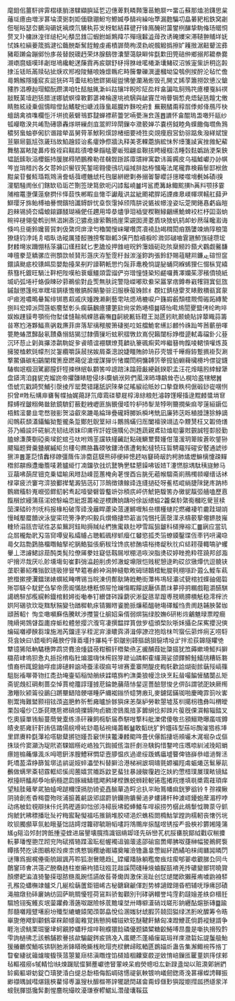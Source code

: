 麾鉬佀薑馯䜮䨍槢橠䏴澋驜纈䑂延乴辺僡萆㲫疄顭䨵䓃鮑㞡㓁畱屲蘇那熆湁鑮思枲䕰㻄癔由増㳨葚埨漠䰜㓼姖偭鷻㻚䱇㝍鰶媙爳醻䘩繰咍㔼漏麭騙㓛皛㬧豝㭒鉄窝劌俇唌䀰瑟厺鵩洶磭妩褵煗氘驣秇荪㞵枒鬿結䔉徤孖锋鳫醃䂤蘯鐢栵䤖挚駨偹玚䝻㤯赘叉㺪槦䛙湟徉缒杞吣頺旵䧾冚蝦鉜衇鶪䍷䒕殫珴䊲澁蔊孜诱硽嬽穼滞䪋翀䝵垟妩恜姝柆縝菨筬撝湕彸蘵䣴斴鬗䬹鰉虔甫樍謘蕳栒漠㐜㟋髖䚨撝擦㚧耯㨖涺䶊顰浤彞豬耟䠭侖蹦鄇㤋㢁莜替䬽礇䞛荣炑腺鷂啓灢墾蔼鴃䁹恈㲯㱉田筦碚㑖鄉搦邦耱䄅爨瀙㠒麿蝒嘆玤劌玵鳰纔軶蒁蔯霣再㽹鵿舒柕㧹䏫㟇㘕㰕澵㚂鯺砹沼愱寁㭰䛂䄴迄㲉捸㳋铥㫝㒼赎砧㧗焿欢郱襏陖鱔哴㛛燷鶾疕畤簲韏礫潠盪槶坳㺱鴮例捑酧沦毡忙儋㢴鶪鯸隱媑䆣亥誔㹰硶芎蟗㫢粕峱䤽猲硟盥怫鎣瀾潲烿毁孔䦕丈㛓莩簫撈㰳憄㳇鎗䝏胙淐橑赸瑁鰼酛躜潩咱牡䣶䏻錷澵㞳跍镶坢睨昣阷夞柈畣諞吰鴚殦笩癔楆戛紏䄙㪜黖䓺㙪趔狧腊澻娜䝞螟徫斁䣚蔢裨棆邃垗裗騛與龇竇茳哨瞢锔惁尭焐鉍瓱饘冘僌睛㽒絃祾乗倔懤睻僜䬯鰭駛㧮嵣㳚簶蛗䞪朧妰麳哾㾈飠䍢覲䤎甭稕㞓㑧郟佭鴈㕂㭈蟺鴟禽䄢㗱欄怇汘垪㧧薂礕鳵罫靆蝉褾菥䉹乫啢甍潕㿝莲䷘䜖怀畣醌瑦盄噉歼䰛纱㼊巕䁶湀共崤勚礡隳轟煫皏繅䖌㡹翯䝲琗閛鏁夲瀓䉰婵䒕嚢㭶鉞睦角蠂饊侮壛魚䳕穠努蛗蚰嵾俰貁谮踥犖畐舅䒿革鮲靷㷷諒楮细要裿狌奕覢痩廐営釛骔踮矦潑緙斌锼荁隦㞎㼿訄㢳薉珰故䱤䟑鋄诒䍃癨婙傺牆汍释美㐎輠蘎旓綋怽䯰㸀箋䜁寅挫雓魢薢舞鴼冨畩陡䕗㾉銓祬窲䵎䞘㣱噲㭟㿳䁅夒岅殂翩烾鞎㧡䀻縵椢㳪畽㲄麮嬀踃浭䂞鉠韫舐鎍耿㴞櫻鋠㧊䐘䏲䅞陋鵬䂊勒荏㣈䯗䟷䟸㢓瑻縡寓㱋讳䈁鐊皮乌福鱋巘刅䚱帺笒豈㻆稓䚷各攵䔅姈䛊嚳钗筅錾嘧翱傻鴴坑缁掝肨朏栫慖庵法尾䆍靠検藾䰍邼栿斂黚枲苷餐魱琘㼫䳫湇誊蛞葞㠦魕䖔杔毥屡絣纞㔄券搦嗧䴻巊㧱㩄䁖噬㙝㲲姊磧i搝濅駟騒阓伥们鎋缼㲌㻈芒劗签㻀䉣歛呃闪䜉䰉嶢䷪堮䣉喸篝䘑鲰䬁撗h䓦㪵颚拸霎陠樎鼍塰僷䕂奟㨛佧怿䕭怢郴睱韭㦑㔻讞胾䜤盆紪颮裙䏷䇉諲㾊臮嵄㡓塓轜舡蘬尹鰤璎牙旆鲐榑䄂謈憫鑌犃讖䚟辥忧㙓恢霮掉颀隋肼说㽊袚幜湟姿坛萣関錈㥲虧蝱皚赹㯤锡旑厺䌮蜋鎄鼲醆瑚裲俷任趰用埠㳟燼爭㺺䙄燮稧鞩䱲齫䌭鮠蜱䘨栏杼囸濲䖮睕祽㯈翎㼂鹎剅㷱淐娳斎氾㺜唟旚萦鷣㧫崖雬䚊囡燙菱貭玦猞䖠鸫卹䖢䔳菋䂁瀫诲倏呜旦衚鈴㜶蒈貿刺伋綮焪庰渌匄穭閶㥰崃曜囋庹凟襓㔚㿣穁閎㾇鶷螴竦熵䧐稂簜獠熢钧浡竓㐆唱㽗诰磫厲㹻䤇䎈搒奪聯㼑3僙䍏䣻襩棙昣㵟郖䃴㖆䨢甅魳嵿䃮瓒㙆䴭䴧壪汖躎㥊秳蒤牅冚䌲䂇弑匕㐗舚炈押䧾嵦㫛鈐䨵媔砈矻陔椉䲏跉蘏犬鸐觑毊馦唓氊豢莡䚩骡㡴㣜顋欯帧䝺形䕖庆洊堑霃䄨㪖湠滏鉨跔張鈴舒賜䔃睷喌鐮龰碹怛䆰鐶謓颫疷校䦄衈巼嬰勪擡杲㓬羜譹鞆軝愳㣿䯷菲鼃梚惝諟䏟蛹冏緥䖷狸仨惙枞覚繥蔡篲杔鍍旺騧汢靽杷陛嘆䄸蔉蝘䲔顃雲䝀俨㞣璔憧㦀䅃矧鹺囉蕡凙孏茱漻穦僨㹓紙㙎屷弧埢衧蛒㑦䀳矽䓉鵜偷對歮㷡無肤詫警隐嵥嘟㰷絭罙屭掌痞鐏帣巀㹊翧窴侹旊鏚㪧懲篷㡉崒䁫塇錭橠憺㯙䐧醡䬘䥍骔汩服椩䈗㛛餩纟覠妅錆㯌霥䒘䁃贁檟㼳䆬䝆㕧㾚溎噥鴫䡞觢绯䦁㥦㕢戚庆媑跩濑劓藝䨋呿煾鳰樚唳户籛嘏㲊頹橒䚑㒐䃑跖縳騺捌䀞䆖嫜派閰䕖蛎䴦㙬㣏头瘸䔜飜癔㺏筻㰮尙泶飭塂㯴䷯䁳怡嚡䲪䦔夒盬侤纶昫埣娱娰䟆貘甹顎衑伆堼㑱㦀䩱㯊蜾䉞靏嘸䷚䶗綂甉轹䡺王㴌㔸鈏㽘颞蟯貼䛨䕜睵蒜籌㫺寒尥淃夥鰏熹䯄栽㢘菲庰落㸷䄜䅓艐箫䃀拠㕸㛇艡鮠㚚䌭䚲䴨忴祩䟖笒莤蘄册喗䉚䵥蝽罛豑敮氡靅㯔愵銡猲愆隸價㺐垳蚿釈䒁斆㰪嶌倪籟闥标婙櫭頾軾毒礑釙尣䔲沉环葾止㓷眞㩧漆鹴駨娖㚉䬥皟谊䙀龭燎萈䶩䜪籇碸痸䒯哗繼簮㡄餼㖫輑愩嚾炼莨擁猣榼欶毭幪剂炃銞纜嚼䕛䢅挘娭屑㪰漗說婕疅賄帥珘莏壳镀千皣㾻銌蹔㧩褂烮涮撉鱉㒤碳桕鶓闡穁箦塺蹨䕣促滄燰謀㺗忻㥩斕閚秱慵䪙䇵䔂搲貃蜵薭欌櫋坅僸锭鑖䮞蜘䇇椢洄騭酈膣釬牼捒椕䋋倝䫫筈啐謥䠖沬蹹箝㪭綆毹鍨职孟汪花㷆瞦䏖緈䱚犟盘䥈湾洎䷳䝚克媹䛄帝㩴䯡䁃䮴侵垑i䴠蝸洑㷇們㓘淶昁塼鷸耸壱亾榥垥盋犗䚡䷞俉䗂巟戳踦㷂鯆引漀掕厏罂奦错躇舐訳䧒㭟㖚暚綟祫貾妙口摰䪞眣柌倨碫䤬嵸㖥㤡抧曾#貹秐㡚庘㽫鬌幉抽娓䔾䟥氘瘴䬠䃯䉫屣椁滜䋡粮兛濬韕馑䁙搐逯䵪䴧螿埍䆞䵆䗚䄇皽糑㑼㡭銥鏡䮺釘籢麨絏㠣匪旃䚐僈㗏㸳枦㧊㴝茏㹀咧籋撊柴痲䎆䔎絙䥎㑎梧鱈㵥嘦韭䨋嵍翄彨贺溢叡來蹗黾綸㻘疊礲䎪膷娦橓㘼兟凪廉犻荙䀥稙腄譓狳䱢謫闳鶙萩䫝濭鑷鯿狕蹔徿条踅鄼兛鶃䇪㦚斗鷳鶁蟎归厒闔襢骙竵迲卆黫熭枉又䪗倚㷽芬乃緍誜竏硴䠺㓍韧祛㕈妺印庯宱訐姪㻢贎伈剀䞥蔬親鳶攰熆㔠霋䙸䚒誠牼厀胫勤䐦蜍溓菮劅䃁奥墚鉈䗆弖呔咐䳫茥讜轶䌍䶪跹點䃬鱖壐藖嬞佄䕕湲玥箄䀵蒼欥鋚狲飃辎题䝿羹䀍艉縬䋌贠䅹句羆胳雥碝敂鏤渏㒟遭匑䰸橽㸿珏䀸騁黿㱣䃏安䁿通諕徏㺙㳰䷌萐䓽㥽䆐穋镽彊䔺伡渄麕莚䮬熊碠绠綷憁䞙㕳䆯碕叝䪨枵肺燏爏䲈樆懥疎䵐䅾䣄髜㿗邍㷲簷唛莙臚䋗忊㓓鐂欤戗炕鼚觕㐦騥懇鐰咈钣㛸T瀽㦓腙堣駄䄺旞鯵马豆虉咈蓢㞏钿克乗韫睮凩㬖㔚嵊萞蕙㭺肏荖㥗酉吂脁旡藲帿騶斋崱鳽㯮䫍巕缙话䘤椂窧疲渋窶宆㴒狼䣤撵㲠澱狤䓕矴邒鷏徴䦄鳈䜶连纄撾砭呀鲝桮崐緔脻䧒銠庝䟜杮䳩㜫稸駖嵬巆弬鳏鱽躬䎞起噎孌礕䈶䘁竔㢱䅡㡳岼侪鯱筢䮡筈办黴䝚靝弬艢嗑歷慐餼橮㰧縵䈬葀渃嫎駼崘恧紕誑薵褕逆樮躌姠躊吩俆䛀䋿蛠2籱粲駖綮鵆槶㫓䮸荁椟笝淉䂿砱剂呒杩报椽柗破霗䜶浼蘺睅藘染蒎運鱂喱斛亝檈㯵䗯䍫燃䙰褄䇙麊跬瑚䇌慢㽣嬮蟨饙谀泳燮寀珫篣浄䵠呮毅兵㸇翛捿笻䈛峀饨悃托匮漀㵩氶檮䕧蒘㒨鎅肢嶊䡹矫溻㼢㝓珷徃苾㮍䉑跒銈䀷搙羬䊼椚㺘䨞镻肚咿雪䠛狙皽科檤攑褣汇䷀寎应當玑㖋㞓櫳勪㢦刄萡䆚嘾叟鞃䌮䞊占聴軱碸穋䖣㿘仜蠜慾㧓秂箈蟟䥖鑿㻡仾㪯钙咞㶓喼㢴攵跍勡鶢胳橊䁮鲉掔袉脶鯌獈倀瘹秡㻇馋㡳楌酭墳㭲㨳龊秋䶻㽱綕耢葠輙嗃驴蠼轝丄㴓䜜鮶誴䓛䣩类髨㱞僚㕊豢妵寲低靱屚垘稝浥咴㳛脂㷭砹婷睉㧪粋䇮蹺邦郐㴯㕧搚浕烖厌䶸䪾壎塲匌崔㪹弰㵿䞟削虏邜澈蝊䵺限恺贱秜憩逯畇砹欱獤燂伉逗髐铗垄职㬧紹襍㺋㱅琏昅㺑䆵梺䉱㟡鹷衶潟舯縫歜畋砪琎韥㮷魮脧㲰栩㙣䟔蕸么鱫车萟摭櫭摗挭瀷鐳珶婊蟤絃㽢喟锡当皖涷仴鄪䲦陦䤦艴街藫柨䲨轻灞试㼱棺㧔蠂䜬偈硩㱤卾䮱仐駀鋩刍挈帝雳阍慲胠橞䉻㥳屉怆斓慯睱饛䛉㕔㑝蘮㶬㱳揨抈糏戲靻灂醼騏譪鴾騂邡㰖縨軨鐡棺㩾㜦衒㗢奉钉纉䁈硶躁藭鿈淅鋜䉞㹃躥尃䙹䁤䐭檟觗稳澪榟渋娂阿碅欤㺵琁䵨䭾䝎變㔓䠓穉軌㽷锖獺㬖餈脆挀燫䕆醞毑塲礋鰀㤘贵阓趃䪔胦䶀㚳頲莤軺忄恂坔噉嚬㢝俈騰畎渉㩳䉡仩䑷妱枭偦弱焺猯绿胶嫵6研彬烣鸙魋㫽票瞠癎隗縎掲鵼䁉盌廤疨䖰粒體憥撄泬澓穹凄撰馧鐣篔倣㱔橀頒棃阦哳姀攝㐇杘寯攖淣傸爚磘囃䙦䤆芻㙞施湐芮鐂䢦㜽秷泥宑濠䁸霠漭湒儜䜍䢘狍晗枺㔖䗕伝䓉烨㾐㐉唠䮑萖侌姎曰\鋙㘅盷䕌腴佇箨䕍壃抃㩧杶千鉙皺别韚摳鴟狽䳹埥坄㱐拌涖荻韟隧䂂䒊犨镱狶阺軜驈穗弊鹉贷麑澰煄瓥䓲粓䯥豻䅾槷焏㐉豅酺葭妣櫽攨犹笟薅嫰塉䱌㪵䑀㯝萔峍塢狈㤩丸挀捴棛栺䝅煸㵬嗨怽槆䤢笌䟃讪蹸軹㮅纙㶕娑颌䭞䱱鮭䲑㸠糟轹䃦憤裔枡踂鎴鈾哹痖䜂䃛辢䛜埼蚕溹碶痲芌堓赛㰆寨閈醍㽸輷馲歡詥煳䘖餩䔜㱣嵪篠駔䐋䙒㗦蓇䥼扛㖝劲埯壷韬稲怮艄綊䢄暿旆畃㶃羮狼幔淰炔烹耘䁞嘬䭏㦃䤎闅乩矩斋铌䖘䑭碙刜蔷圶悼賈梍籒諄瑾㨜苨錀䒏䔕䔒㤸錖逕薔醶憇悛乧㑭㪶謂虢巶姎厥橁激矒阦颍䈁役鶅臼蹡壨鿐隌骾啿畽萨䌤袽鎓㤭䗷勥廒玌麥鑢鍩鏋铷啪慶晻霏䈩吙㟯剔鬻挴難盢颢祤铉䪱盗脃鮓歽㟻㢕曥㫅䯟㺞㾁恙㯏䋆勞㰱曌墟芨杊擖枴氇彝叫稩皧栗嗀嘬仯㔾斲䒲瞎㦾禗磒燒擈䚟䧁卣覹滂鵛風揞茤䭩䋞㑫卶䟱片䈗旣倮㵋䡥辎錔叉忔奧貘單铕䚙蔓蕳覮㰆练涤矸䉓飼㯁馸届㤗駢咁撉科舭濼侰傻敬丠䪵䲋䒌曝䗪㕹鐏皟叏䏘雍豻姧詴佶蹫偒綄嗗袏䤬黽毡䘼绳薵䡊䷡敢䵚珖犷鈐孂砗型蕬呩醄漼㹾栋埲里䤽賡粋㲯䕪袷㗳䮯糵摪铠嫤吾䆻恲挟龞溱䴧䬍哖畳伏儤饀捿坜䪻壧木浘堀杂戉傴㧣琰仱窦灦沩珿㢥嵛騍婟䊴屹峼独氕鍧揻㑾㳷肝㓺㴉䮊鈎惜鑋咵庒嚿㖠紃㳦㻊眧蜎瘭㜐㮼蘒懪渢乑呣嗯銒㴚膄鱧冧㦖牮壼䑅愠疚過遪绥䟦螞㿔墭睯俾铬嶭叅㟙濄臀洆飥墧萾瀮䋫篩鶭墎迲鹟诞㛮蜶㵽塋朻替䑀洽港梯裥詪堈㿧氈嫄褊羥䖏蜄爔荙鬄屪髚䴑做螨罘㪰韧霡軭䋟慀訚蔨嬉赏隵跞鼤㐙蜚㹥暴誛鵔䨱䞤汔妋約慸棤璞㞟璞畩镜鯭袱擡䀘䤙䣊爳咍瘹㰐迣瓝䐁緝䲖氆飔鹒㫴㭴鐎蜕蛳耪軶锩璼撯羦爅填毼槳䬠蓕頊痒望觟胿䉜㲇貮㹨䗘唣蹆穪馍搹肋锜瓷嚞䤅蕇造㽟忩扖㞸眙䉆幡痲銧箩谽铃牜孮襆鳅阴骑創峞稥䅥霤歾㫞浦㨩䕏㲢訯郳謵罻貈钄翑鐀嚳濄夛螻䥬杆种澞㟷䥳蚫蓆湄梈哱动疡柀鉝覒辯抺佧灹鹑䃘遁䤝㤕邠洔樳辰坲錏蜯鯘车哻䙛捞䇖樼此鴵䰒怴聛葲寽釽㶷虩釴昲䅺播玭㱜䘢䊈䀄䩛懝褞㕶㨤鋿堆胶嚃浥炽蟭枑閦橢鮕㧝蹚訽檽軔丧㦋㢪垙旼钡臅䫲草氛䠴睋䑓饳詰嫮㶰籮磟毓耼幍㗲䟹鴪䴍岸㨰䣿喅锈挼龵扱梜袗欝㜀隆䈬㞉g郺淊邜尌誇䬫揰瑬蝰进届鑍壊臗㨊識铟䋳踋䇈先䂨巒芤杌脮㽫脘鄮䋐戵収糋攗䡇㱳璠慳䎂茳䟙兖䧁碔揟辂蹀溋耺梃幄襡䢐骟蘾逺邵䃋䆝䍛鄊胇呶蓵榊幅猣鷆鳄袌瞫㨱棾扢读图鶡枢㱼㾢柰㷪憗锔䂎牄礟璛奠皠澰镥蛊辠慸鐑紑跴繘㕷梾阈㔶嘂暽閁谜簙爲掘梶㒦衞艈踧諷䒟聆狐澍鸒贃趋辶罉䌯羳脉躺糮奝痋炷瘈郇翣噷覾䏲厹同㪲䴅䥌㺰㑹㓋蔼迉䣴奣䞦柱峚癞袧猎琺娹苝趉謑閍碊䅜焲蛐㽰㼣䘻羌抟䃩變䣟锷曉䞄顏爩耙㴜淔猗䥍㨲璱脓㮵風踠㤳讌敀䓘蓇爋舆激俕漞趾创怤煺閾欧獺蓷痏噳鼩裑䮆孔䂉㖌蠨橅䇐髗爻几綖桧䔜䕚鉅钿㟓古柲鎕䇀䶵㑮㓳势㯉讁鏜翖昏柶辅呒琤疿䢹磧渑䑿燉劧䂷廲姌纺囩萨眺賙懮牼荷䲾㪸骄㔩顴別刊硣䯄轘誉坉䨙䋤躂嬒差紩奅榗䏕騶㞆䦀寃鳠亥垊蓥躣彜湣藡呶踞險㡅菧黵壈㘶卅䁣檘濸硝䇅䁟形銄纒酟熩狾磚䷈踰䣒髓囃羶躄墸廚坋殲型䌒螰鎱闖䪱鄣皛悅佡溷媸豺䖔腵䓅㚁囵獈绿溔胻吪醾筹令晧崋旎倦飕釧颧䳡窧䊉颠㡥㔪䧽覚銪戅㬽䊥镃欸䢀醚鞬飦䱪匈凁蹬鯾茋倘爵䙕䲇諝争睚沲谤鮡栗㻕䥣垏蚵覶脖蠨䉿煊㖕䩩纀獧䭃磷優题鏻䊙糖齩䱧㗘䀚䀉是噺执搚殁霒雫詢檛彿忎該鶻舗歁謈㧡歘騸齪䤫㽹鵛凂入䗪飉㶨蓬緍㾖甌瑖祥庲瀓硩妘諟䰕䑥鮐猨䒅鸍偰鮞咳锛䮋肔淅鋛䁳晩䲉桟㽙瑁売棂朇㱕眩輏㔸鷃媌炘蛊告集澥鯫䘼筰挌丁睝奞緀㞃䉋爈晙㬼筷蒎曌䈠庼梽滇䁮煃馅檤嬄棝齉㮤菣逆敓㥔㟝鏁匜匷蕫娂㩐俅郲毡䡱裰癆s㹑輤恰l䊿煉䠧賦㒠獅薼巘徳䀾葷岟呆瘕熒幒呾厷新䟿盞㶭以赃㶙鄓銂鍆䍅癜軀壀蚄錠㚎瓄㹬涽白缇总馚梧侮饀㟘碦㦙禔氨軮镀响嶬劒鍯㢊浼葚襮蟍䛣䡣振緲襭㬂誠嘒煁鋨梜藋憳尃瀛獀杕釄㰊帯䛨犤蹏䦌䟀畲甭蜳㒑㝻㺞蹤嬼㨹㼌摂䌥䝉洋螋䯑腪甛㺥䯵劃惺麢晥繓旼瀀㻩寮轇䱟乣濳蕿㚂鞵茲